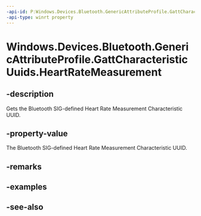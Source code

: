 ----api-id: P:Windows.Devices.Bluetooth.GenericAttributeProfile.GattCharacteristicUuids.HeartRateMeasurement
-api-type: winrt property
---<!-- Property syntaxpublic System.Guid HeartRateMeasurement { get; }--># Windows.Devices.Bluetooth.GenericAttributeProfile.GattCharacteristicUuids.HeartRateMeasurement## -descriptionGets the Bluetooth SIG-defined Heart Rate Measurement Characteristic UUID.## -property-valueThe Bluetooth SIG-defined Heart Rate Measurement Characteristic UUID.## -remarks## -examples## -see-also